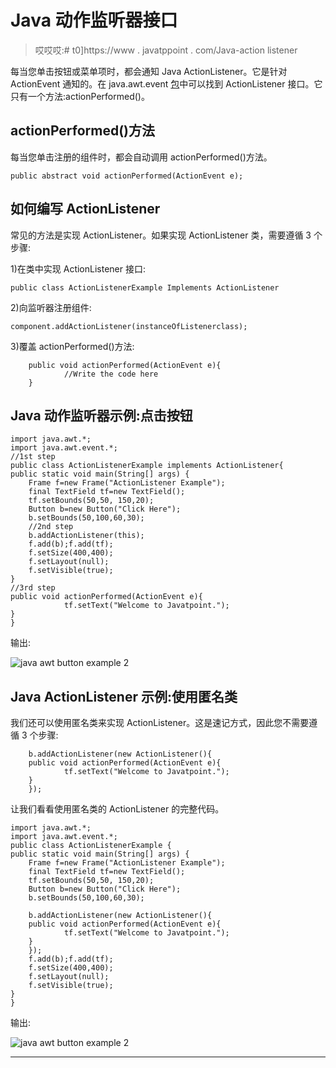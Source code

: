 # Java 动作监听器接口

> 哎哎哎:# t0]https://www . javatppoint . com/Java-action listener

每当您单击按钮或菜单项时，都会通知 Java ActionListener。它是针对 ActionEvent 通知的。在 java.awt.event [包](package)中可以找到 ActionListener 接口。它只有一个方法:actionPerformed()。

## actionPerformed()方法

每当您单击注册的组件时，都会自动调用 actionPerformed()方法。

```
public abstract void actionPerformed(ActionEvent e);

```

## 如何编写 ActionListener

常见的方法是实现 ActionListener。如果实现 ActionListener 类，需要遵循 3 个步骤:

1)在类中实现 ActionListener 接口:

```
public class ActionListenerExample Implements ActionListener

```

2)向监听器注册组件:

```
component.addActionListener(instanceOfListenerclass);

```

3)覆盖 actionPerformed()方法:

```
	public void actionPerformed(ActionEvent e){
            //Write the code here
	}

```

## Java 动作监听器示例:点击按钮

```
import java.awt.*;
import java.awt.event.*;
//1st step
public class ActionListenerExample implements ActionListener{
public static void main(String[] args) {
	Frame f=new Frame("ActionListener Example");
	final TextField tf=new TextField();
	tf.setBounds(50,50, 150,20);
	Button b=new Button("Click Here");
	b.setBounds(50,100,60,30);
    //2nd step
	b.addActionListener(this);
	f.add(b);f.add(tf);
	f.setSize(400,400);
	f.setLayout(null);
	f.setVisible(true);	
}
//3rd step
public void actionPerformed(ActionEvent e){
            tf.setText("Welcome to Javatpoint.");
}
}

```

输出:

![java awt button example 2](../Images/e7efbda0e9f350b36c8df822b2c244cf.png)

## Java ActionListener 示例:使用匿名类

我们还可以使用匿名类来实现 ActionListener。这是速记方式，因此您不需要遵循 3 个步骤:

```
	b.addActionListener(new ActionListener(){
	public void actionPerformed(ActionEvent e){
            tf.setText("Welcome to Javatpoint.");
	}
	});

```

让我们看看使用匿名类的 ActionListener 的完整代码。

```
import java.awt.*;
import java.awt.event.*;
public class ActionListenerExample {
public static void main(String[] args) {
	Frame f=new Frame("ActionListener Example");
	final TextField tf=new TextField();
	tf.setBounds(50,50, 150,20);
	Button b=new Button("Click Here");
	b.setBounds(50,100,60,30);

	b.addActionListener(new ActionListener(){
	public void actionPerformed(ActionEvent e){
            tf.setText("Welcome to Javatpoint.");
	}
	});
	f.add(b);f.add(tf);
	f.setSize(400,400);
	f.setLayout(null);
	f.setVisible(true);	
}
}

```

输出:

![java awt button example 2](../Images/e7efbda0e9f350b36c8df822b2c244cf.png)

* * *